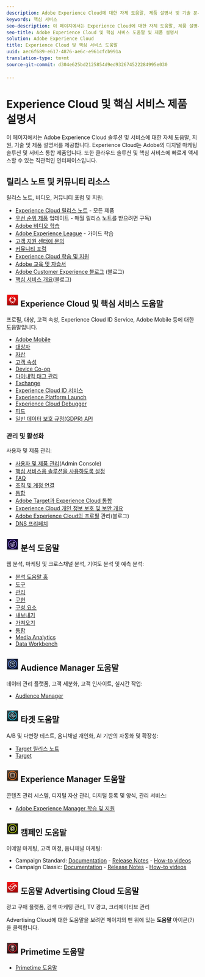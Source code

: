 ```yaml
---
description: Adobe Experience Cloud에 대한 자체 도움말, 제품 설명서 및 기술 문서 Experience Cloud는 Adobe의 디지털 마케팅 솔루션 및 서비스 통합 제품입니다.
keywords: 핵심 서비스
seo-description: 이 페이지에서는 Experience Cloud에 대한 자체 도움말, 제품 설명서 및 기술 설명서를 제공합니다.
seo-title: Adobe Experience Cloud 및 핵심 서비스 도움말 및 제품 설명서
solution: Adobe Experience Cloud
title: Experience Cloud 및 핵심 서비스 도움말
uuid: aec6f689-e617-4876-ae6c-e961cfcb991a
translation-type: tm+mt
source-git-commit: d304e625bd2125854d9ed932674522284995e030

---
```



# Experience Cloud 및 핵심 서비스 제품 설명서

이 페이지에서는 Adobe Experience Cloud 솔루션 및 서비스에 대한 자체 도움말, 지원, 기술 및 제품 설명서를 제공합니다. Experience Cloud는 Adobe의 디지털 마케팅 솔루션 및 서비스 통합 제품입니다. 또한 클라우드 솔루션 및 핵심 서비스에 빠르게 액세스할 수 있는 직관적인 인터페이스입니다.

## 릴리스 노트 및 커뮤니티 리소스

릴리스 노트, 비디오, 커뮤니티 포럼 및 지원:

* [Experience Cloud 릴리스 노트](https://docs.adobe.com/content/help/en/release-notes/experience-cloud/current.html) - 모든 제품
* [우선 순위 제품](https://www.adobe.com/subscription/priority-product-update.html) 업데이트 - 매월 릴리스 노트를 받으려면 구독)
* [Adobe 비디오 학습](https://helpx.adobe.com/experience-cloud/tutorials.html)
* [Adobe Experience League](https://landing.adobe.com/experience-league/) - 가이드 학습
* [고객 지원 센터에 문의](https://helpx.adobe.com/contact/enterprise-support.ec.html)
* [커뮤니티 포럼](https://forums.adobe.com/community/experience-cloud)
* [Experience Cloud 학습 및 지원](https://helpx.adobe.com/support/experience-cloud.html)
* [Adobe 교육 및 자습서](https://helpx.adobe.com/learning.html?promoid=KAUDK)
* [Adobe Customer Experience 블로그](https://theblog.adobe.com/customer-experience/) (블로그)
* [핵심 서비스 개요](https://theblog.adobe.com/part-2-capturing-leveraging-consumer-behavior-adobe-marketing-cloud/)(블로그)

## ![Experience Cloud 도움말](assets/experience_cloud_appicon_32.png) Experience Cloud 및 핵심 서비스 도움말

프로필, 대상, 고객 속성, Experience Cloud ID Service, Adobe Mobile 등에 대한 도움말입니다.

* [Adobe Mobile](https://docs.adobe.com/content/help/en/mobile-services/using/home.html)
* [대상자](https://docs.adobe.com/content/help/en/core-services/interface/audiences/audience-library.html)
* [자산](experience-cloud-assets/experience-cloud-assets.md)
* [고객 속성](https://docs.adobe.com/content/help/en/core-services/interface/customer-attributes/attributes.html)
* [Device Co-op](https://docs.adobe.com/content/help/en/device-co-op/using/home.html)
* [다이내믹 태그 관리](https://docs.adobe.com/content/help/en/dtm/using/dtm-home.html)
* [Exchange](https://experiencecloud.adobeexchange.com/)
* [Experience Cloud ID 서비스](https://docs.adobe.com/content/help/en/id-service/using/home.html)
* [Experience Platform Launch](https://docs.adobelaunch.com/)
* [Experience Cloud Debugger](https://marketing.adobe.com/resources/help/en_US/experience-cloud-debugger/)
* [피드](feed.md)
* [일반 데이터 보호 규정(GDPR) API](https://www.adobe.io/apis/experiencecloud/gdpr.html)

### 관리 및 활성화

사용자 및 제품 관리:

* [사용자 및 제품 관리](admin-getting-started/admin-getting-started.md)(Admin Console)
* [핵심 서비스용 솔루션을 사용하도록 설정](core-services/core-services.md)
* [FAQ](admin-getting-started/admin-getting-started.md)
* [조직 및 계정 연결](admin-getting-started/organizations.md)
* [통합](marketing-cloud-integrations.md)
* [Adobe Target과 Experience Cloud 통합](https://docs.adobe.com/content/help/en/target/using/integrate/a4t/a4t.html)
* [Experience Cloud 개인 정보 보호 및 보안 개요](assets/Adobe-Marketing-Cloud-Privacy-and-Security-Overview.pdf)
* [Adobe Experience Cloud의 프로필](https://theblog.adobe.com/profile-management-adobe-marketing-cloud-comes-together/) 관리(블로그)
* [DNS 프리페치](admin-getting-started/admin-getting-started.md#concept_6BC8C6856E3644F8956D7AD0A96383B7)

## ![Analytics 도움말](assets/mc_analytics_32.png) 분석 도움말

웹 분석, 마케팅 및 크로스채널 분석, 기여도 분석 및 예측 분석:

* [분석 도움말 홈](https://docs.adobe.com/content/help/en/analytics/landing/home.html)
* [도구](https://docs.adobe.com/content/help/en/analytics/analyze/home.html)
* [관리](https://docs.adobe.com/content/help/en/analytics/admin/home.html)
* [구현](https://docs.adobe.com/content/help/en/analytics/implementation/home.html)
* [구성 요소](https://docs.adobe.com/content/help/en/analytics/components/home.html)
* [내보내기](https://docs.adobe.com/content/help/en/analytics/export/home.html)
* [가져오기](https://docs.adobe.com/content/help/en/analytics/import/home.html)
* [통합](https://docs.adobe.com/content/help/en/analytics/integration/home.html)
* [Media Analytics](https://docs.adobe.com/content/help/en/media-analytics/using/media-overview.html)
* [Data Workbench](https://marketing.adobe.com/resources/help/en_US/insight/)

## ![Audience Manager 도움말](assets/mc_audiencemanager_32.png) Audience Manager 도움말

데이터 관리 플랫폼, 고객 세분화, 고객 인사이트, 실시간 작업:

* [Audience Manager](https://docs.adobe.com/content/help/en/audience-manager/user-guide/aam-home.html)

## ![Target 도움말](assets/mc_target_32.png) 타겟 도움말

A/B 및 다변량 테스트, 옴니채널 개인화, AI 기반의 자동화 및 확장성:

* [Target 릴리스 노트](https://docs.adobe.com/content/help/en/target/using/release-notes/release-notes.html)
* [Target](https://docs.adobe.com/content/help/en/target/using/target-home.html)

## ![Experience Manager 도움말](assets/mc_experiencemanager_32.png) Experience Manager 도움말

콘텐츠 관리 시스템, 디지털 자산 관리, 디지털 등록 및 양식, 관리 서비스:

* [Adobe Experience Manager 학습 및 지원](https://helpx.adobe.com/support/experience-manager.html)

## ![캠페인 도움말](assets/mc_campaign_32.png) 캠페인 도움말

이메일 마케팅, 고객 여정, 옴니채널 마케팅:

* Campaign Standard: [Documentation](https://helpx.adobe.com/support/campaign/standard.html) - [Release Notes](https://docs.adobe.com/content/help/en/campaign-standard/using/release-notes/release-notes.html) - [How-to videos](https://docs.adobe.com/content/help/en/campaign-learn/campaign-standard-tutorials/overview.html)
* Campaign Classic: [Documentation](https://helpx.adobe.com/support/campaign/classic.html) - [Release Notes](https://docs.campaign.adobe.com/doc/AC/en/RN.html) - [How-to videos](https://docs.adobe.com/content/help/en/campaign-learn/campaign-classic-tutorials/overview.html)

## ![Advertising Cloud](assets/advertisingcloud_appicon_32.png) 도움말 Advertising Cloud 도움말

광고 구매 플랫폼, 검색 마케팅 관리, TV 광고, 크리에이티브 관리

Advertising Cloud에 대한 도움말을 보려면 페이지의 맨 위에 있는 **도움말** 아이콘(?)을 클릭합니다.

## ![Primetime 도움말](assets/primetime_app_32.png) Primetime 도움말

* [Primetime 도움말](http://help.adobe.com/en_US/primetime/)
